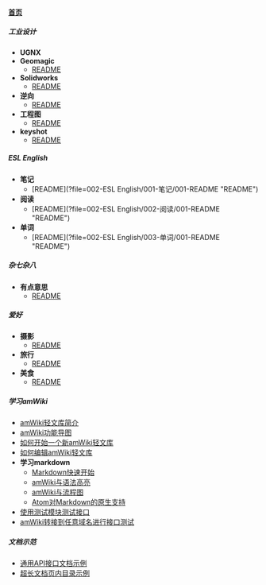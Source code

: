 
#### [首页](?file=首页 "返回首页")

##### 工业设计
- **UGNX**
- **Geomagic**
    - [README](?file=001-工业设计/002-Geomagic/001-README "README")
- **Solidworks**
    - [README](?file=001-工业设计/003-Solidworks/001-README "README")
- **逆向**
    - [README](?file=001-工业设计/004-逆向/001-README "README")
- **工程图**
    - [README](?file=001-工业设计/005-工程图/001-README "README")
- **keyshot**
    - [README](?file=001-工业设计/006-keyshot/001-README "README")

##### ESL English
- **笔记**
    - [README](?file=002-ESL English/001-笔记/001-README "README")
- **阅读**
    - [README](?file=002-ESL English/002-阅读/001-README "README")
- **单词**
    - [README](?file=002-ESL English/003-单词/001-README "README")

##### 杂七杂八
- **有点意思**
    - [README](?file=003-杂七杂八/001-有点意思/001-README "README")

##### 爱好
- **摄影**
    - [README](?file=004-爱好/001-摄影/001-README "README")
- **旅行**
    - [README](?file=004-爱好/002-旅行/001-README "README")
- **美食**
    - [README](?file=004-爱好/003-美食/001-README "README")

##### 学习amWiki
- [amWiki轻文库简介](?file=005-学习amWiki/01-amWiki轻文库简介 "amWiki轻文库简介")
- [amWiki功能导图](?file=005-学习amWiki/02-amWiki功能导图 "amWiki功能导图")
- [如何开始一个新amWiki轻文库](?file=005-学习amWiki/03-如何开始一个新amWiki轻文库 "如何开始一个新amWiki轻文库")
- [如何编辑amWiki轻文库](?file=005-学习amWiki/04-如何编辑amWiki轻文库 "如何编辑amWiki轻文库")
- **学习markdown**
    - [Markdown快速开始](?file=005-学习amWiki/05-学习markdown/01-Markdown快速开始 "Markdown快速开始")
    - [amWiki与语法高亮](?file=005-学习amWiki/05-学习markdown/02-amWiki与语法高亮 "amWiki与语法高亮")
    - [amWiki与流程图](?file=005-学习amWiki/05-学习markdown/03-amWiki与流程图 "amWiki与流程图")
    - [Atom对Markdown的原生支持](?file=005-学习amWiki/05-学习markdown/05-Atom对Markdown的原生支持 "Atom对Markdown的原生支持")
- [使用测试模块测试接口](?file=005-学习amWiki/06-使用测试模块测试接口 "使用测试模块测试接口")
- [amWiki转接到任意域名进行接口测试](?file=005-学习amWiki/07-amWiki转接到任意域名进行接口测试 "amWiki转接到任意域名进行接口测试")

##### 文档示范
- [通用API接口文档示例](?file=006-文档示范/001-通用API接口文档示例 "通用API接口文档示例")
- [超长文档页内目录示例](?file=006-文档示范/002-超长文档页内目录示例 "超长文档页内目录示例")
